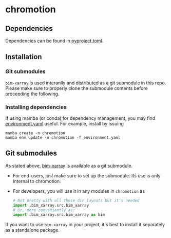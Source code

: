 # chromotion


## Dependencies
Dependencies can be found in [pyproject.toml](pyproject.toml).

## Installation
### Git submodules
`bim-xarray` is used interanlly and distributed as a git submodule
in this repo. Please make sure to properly clone the submodule contents
before proceeding the following.

### Installing dependencies
If using mamba (or conda) for dependency management, you may find
[environment.yaml](environment.yaml) useful. For example, install
by issuing
```
mamba create -n chromotion
mamba env update -n chromotion -f environment.yaml
```

## Git submodules
As stated above, [bim-xarray](https://github.com/SoftLivingMatter/bim-xarray/tree/release/chromotion)
is available as a git submodule.

- For end-users, just make sure to set up the submodule. Its use is only
internal to chromotion.

- For developers, you will use it in any modules in `chromotion` as 
    ```python
    # Not pretty with all these dir layouts but it's needed
    import .bim_xarray.src.bim_xarray
    # Or, more conveniently as:
    import .bim_xarray.src.bim_xarray as bim
    ```

If you want to use `bim-xarray` in your project, it's best to install
it separately as a standalone package.